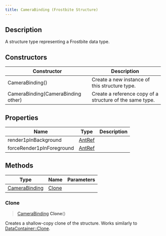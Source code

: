 ```yaml
---
title: CameraBinding (Frostbite Structure)
---
```

## Description

A structure type representing a Frostbite data type.

## Constructors

| Constructor                        | Description                                              |
| ---------------------------------- | -------------------------------------------------------- |
| CameraBinding()                    | Create a new instance of this structure type.            |
| CameraBinding(CameraBinding other) | Create a reference copy of a structure of the same type. |

## Properties

| Name                      | Type             | Description |
| ------------------------- | ---------------- | ----------- |
| render1pInBackground      | [AntRef](AntRef) |             |
| forceRender1pInForeground | [AntRef](AntRef) |             |

## Methods

| Type                           | Name            | Parameters |
| ------------------------------ | --------------- | ---------- |
| [CameraBinding](CameraBinding) | [Clone](#clone) |            |

### Clone

> [CameraBinding](CameraBinding) **Clone**()

Creates a shallow-copy clone of the structure. Works similarly to [DataContainer::Clone](/vext/ref/cls/shr/datacontainer#clone).
